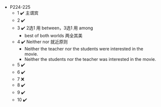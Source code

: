 - P224-225
  - 1 ✔️ 主谓宾
  - 2 ✔️
  - 3 ✔️ 2选1 用 between，3选1 用 among
    - best of both worlds 两全其美 
  - 4 ✔️ Neither nor 就近原则
    - Neither the teacher nor the students were interested in the movie.
    - Neither the students nor the teacher was interested in the movie.
  - 5 ✔️
  - 6 ✔️
  - 7 ❌
  - 8 ✔️
  - 9 ✔️
  - 10 ✔️
